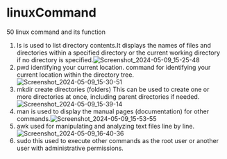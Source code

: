 # linuxCommand
50 linux command and its function
1. ls is used to list directory contents.It displays the names of files and directories within a specified directory or the current working directory if no directory is specified.![Screenshot_2024-05-09_15-25-48](https://github.com/AndrewChijioke/linuxCommand/assets/169144156/9a0c674d-812c-4a00-b33b-0af4f96de5bd)
2. pwd identifying your current location. command for identifying your current location within the directory tree.![Screenshot_2024-05-09_15-30-51](https://github.com/AndrewChijioke/linuxCommand/assets/169144156/8f2c1913-5d7d-4534-9764-bcd8c7a35b8d)
3. mkdir create directories (folders) This can be used to create one or more directories at once, including parent directories if needed.![Screenshot_2024-05-09_15-39-14](https://github.com/AndrewChijioke/linuxCommand/assets/169144156/bfc51538-393a-4990-834a-570d2e887c77)
4. man is used to display the manual pages (documentation) for other commands.![Screenshot_2024-05-09_15-53-55](https://github.com/AndrewChijioke/linuxCommand/assets/169144156/1290376a-bf38-4081-b452-9f948c344bca)
5. awk used for manipulating and analyzing text files line by line.![Screenshot_2024-05-09_16-40-36](https://github.com/AndrewChijioke/linuxCommand/assets/169144156/d46122a7-0876-44a5-a820-38db0238c5a2)
6. sudo this used to execute other commands as the root user or another user with administrative permissions. 





